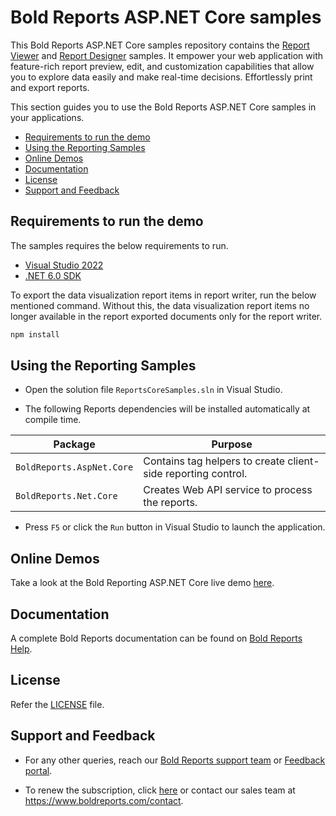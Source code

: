 # Bold Reports ASP.NET Core samples

This Bold Reports ASP.NET Core samples repository contains the [Report Viewer](https://www.boldreports.com/embedded-reporting/aspnet-core-report-viewer?utm_source=github&utm_medium=backlinks) and [Report Designer](https://www.boldreports.com/embedded-reporting/aspnet-core-report-designer?utm_source=github&utm_medium=backlinks) samples. It empower your web application with feature-rich report preview, edit, and customization capabilities that allow you to explore data easily and make real-time decisions. Effortlessly print and export reports.

This section guides you to use the Bold Reports ASP.NET Core samples in your applications.

* [Requirements to run the demo](#requirements-to-run-the-demo)
* [Using the Reporting Samples](#using-the-reporting-samples)
* [Online Demos](#online-demos)
* [Documentation](#documentation)
* [License](#license)
* [Support and Feedback](#support-and-feedback)

## Requirements to run the demo

The samples requires the below requirements to run.

* [Visual Studio 2022](https://visualstudio.microsoft.com/downloads/)
* [.NET 6.0 SDK](https://dotnet.microsoft.com/download/dotnet-core)

To export the data visualization report items in report writer, run the below mentioned command. Without this, the data visualization report items no longer available in the report exported documents only for the report writer.

```cmd
npm install
```

## Using the Reporting Samples

* Open the solution file `ReportsCoreSamples.sln` in Visual Studio.

* The following Reports dependencies will be installed automatically at compile time.

Package | Purpose
--- | ---
`BoldReports.AspNet.Core` | Contains tag helpers to create client-side reporting control.
`BoldReports.Net.Core` | Creates Web API service to process the reports.

* Press `F5` or click the `Run` button in Visual Studio to launch the application.

## Online Demos

Take a look at the Bold Reporting ASP.NET Core live demo [here](https://demos.boldreports.com/home/aspnet-core.html).

## Documentation

A complete Bold Reports documentation can be found on [Bold Reports Help](https://documentation.boldreports.com/aspnet-core/).

## License

Refer the [LICENSE](/LICENSE) file.

## Support and Feedback

* For any other queries, reach our [Bold Reports support team](mailto:support@boldreports.com) or [Feedback portal](https://www.boldreports.com/feedback/).

* To renew the subscription, click [here](https://www.boldreports.com/pricing/on-premise) or contact our sales team at <https://www.boldreports.com/contact>.
